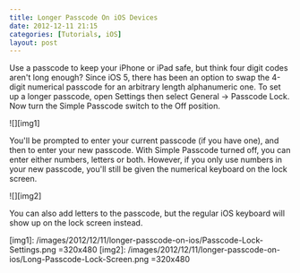 ```yaml
---
title: Longer Passcode On iOS Devices
date: 2012-12-11 21:15
categories: [Tutorials, iOS]
layout: post
---
```


Use a passcode to keep your iPhone or iPad safe, but think four digit codes aren't long enough? Since iOS 5, there has been an option to swap the 4-digit numerical passcode for an arbitrary length alphanumeric one. To set up a longer passcode, open Settings then select General → Passcode Lock. Now turn the Simple Passcode switch to the Off position. 

![][img1]

You'll be prompted to enter your current passcode (if you have one), and then to enter your new passcode. With Simple Passcode turned off, you can enter either numbers, letters or both. However, if you only use numbers in your new passcode, you'll still be given the numerical keyboard on the lock screen.

![][img2]

You can also add letters to the passcode, but the regular iOS keyboard will show up on the lock screen instead.

[img1]: /images/2012/12/11/longer-passcode-on-ios/Passcode-Lock-Settings.png =320x480
[img2]: /images/2012/12/11/longer-passcode-on-ios/Long-Passcode-Lock-Screen.png =320x480